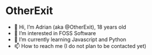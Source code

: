 # OtherExit
- 👋 Hi, I’m Adrian (aka @OtherExit), 18 years old
- 👀 I’m interested in FOSS Software
- 🌱 I’m currently learning Javascript and Python
- 📫 How to reach me (I do not plan to be contacted yet)

<!---
OtherExit/OtherExit is a ✨ special ✨ repository because its `README.md` (this file) appears on your GitHub profile.
You can click the Preview link to take a look at your changes.
--->
